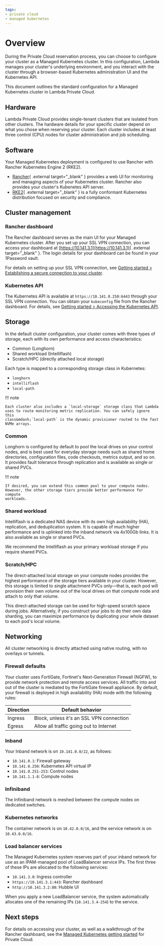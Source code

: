 ```yaml
---
tags:
- private cloud
- managed kubernetes
---
```


# Overview

During the Private Cloud reservation process, you can choose to configure your
cluster as a Managed Kubernetes cluster. In this configuration, Lambda manages
your cluster's underlying environment, and you interact with the cluster through
a browser-based Kubernetes administration UI and the Kubernetes API.

This document outlines the standard configuration for a Managed Kubernetes
cluster in Lambda Private Cloud.

## Hardware

Lambda Private Cloud provides single-tenant clusters that are isolated from
other clusters. The hardware details for your specific cluster depend on what
you chose when reserving your cluster. Each cluster includes at least three
control (CPU) nodes for cluster administration and job scheduling.

## Software

Your Managed Kubernetes deployment is configured to use Rancher with Rancher
Kubernetes Engine 2 (RKE2).

-  [Rancher](https://ranchermanager.docs.rancher.com/){ .external target="_blank" }
    provides a web UI for monitoring and managing aspects of your Kubernetes
    cluster. Rancher also provides your cluster's Kubenetes API server.
-  [RKE2](https://docs.rke2.io/){ .external target="_blank" } is a fully conformant
    Kubernetes distribution focused on security and compliance.

## Cluster management

### Rancher dashboard

The Rancher dashboard serves as the main UI for your Managed Kubernetes cluster.
After you set up your SSL VPN connection, you can access your dashboard at
[https://10.141.3.1](https://10.141.3.1){ .external target="_blank" }. The
login details for your dashboard can be found in your 1Password vault.

For details on setting up your SSL VPN connection, see
[Getting started > Establishing a secure connection to your cluster](getting-started.md#establishing-a-secure-connection).

### Kubernetes API

The Kubernetes API is available at `https://10.141.0.250:6443` through your SSL
VPN connection. You can obtain your `kubeconfig` file from the Rancher
dashboard. For details, see
[Getting started > Accessing the Kubernetes API](getting-started.md#accessing-the-kubernetes-api).

## Storage

In the default cluster configuration, your cluster comes with three types of
storage, each with its own performance and access characteristics:

-  Common (Longhorn)
-  Shared workload (Intelliflash)
-  Scratch/HPC (directly attached local storage)

Each type is mapped to a corresponding storage class in Kubernetes:

-  `longhorn`
-  `intelliflash`
-  `local-path`

!!! note

    Each cluster also includes a `local-storage` storage class that Lambda
    uses to route monitoring metric replication. You can safely ignore this
    class&mdash;`local-path` is the dynamic provisioner routed to the fast
    NVMe arrays.

### Common

Longhorn is configured by default to pool the local drives on your control
nodes, and is best used for everyday storage needs such as shared home
directories, configuration files, code checkouts, metrics output, and so on. It
provides fault tolerance through replication and is available as single or
shared PVCs.

!!! note

    If desired, you can extend this common pool to your compute nodes.
    However, the other storage tiers provide better performance for compute
    workloads.

### Shared workload

Intelliflash is a dedicated NAS device with its own high availability (HA),
replication, and deduplication system. It is capable of much higher performance
and is uplinked into the inband network via 4x100Gb links. It is also available
as single or shared PVCs.

We recommend the Intelliflash as your primary workload storage if you require
shared PVCs.

### Scratch/HPC

The direct-attached local storage on your compute nodes provides the highest
performance of the storage tiers available in your cluster. However, this
storage is limited to single attachment PVCs only&mdash;that is, each pod will
provision their own volume out of the local drives on that compute node and
attach to only that volume.

This direct-attached storage can be used for high-speed scratch space during
jobs. Alternatively, if you construct your jobs to do their own data sharding,
you can maximize performance by duplicating your whole dataset to each pod's
local volume.

## Networking

All cluster networking is directly attached using native routing, with no
overlays or tunnels.

### Firewall defaults

Your cluster uses FortiGate, Fortinet's Next-Generation Firewall (NGFW), to
provide network protection and remote access services. All traffic into and out
of the cluster is mediated by the FortiGate firewall appliance. By default, your
firewall is deployed in high availability (HA) mode with the following rules:

| Direction      | Default behavior                                           |
| -------------- | ---------------------------------------------------------- |
| Ingress        | Block, unless it's an SSL VPN connection                   |
| Egress         | Allow all traffic going out to Internet                    |

### Inband

Your Inband network is on `10.141.0.0/22`, as follows:

-  `10.141.0.1`: Firewall gateway
-  `10.141.0.250`: Kubernetes API virtual IP
-  `10.141.0.251-253`: Control nodes
-  `10.141.1.1-8`: Compute nodes

### Infiniband

The Infiniband network is meshed between the compute nodes on dedicated
switches.

### Kubernetes networks

The container network is on `10.42.0.0/16`, and the service network is on
`10.43.0.0/16`.

### Load balancer services

The Managed Kubernetes system reserves part of your inband network
for use as an IPAM-managed pool of LoadBalancer service IPs. The first three
of these IPs are allocated to the following services:

-  `10.141.3.0`: Ingress controller
-  `https://10.141.3.1:443`: Rancher dashboard
-  `http://10.141.3.2:80`: Hubble UI

When you apply a new LoadBalancer service, the system automatically
allocates one of the remaining IPs (`10.141.3.4-254`) to the service.

## Next steps

For details on accessing your cluster, as well as a walkthrough of the
Rancher dashboard, see the [Managed Kubernetes getting started](getting-started.md)
for Private Cloud.

